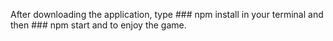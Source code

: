 After downloading the application, type ### npm install in your terminal and then ### npm start and to enjoy the game.
